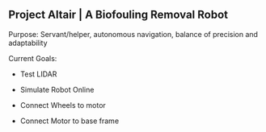 ## Project Altair | A Biofouling Removal Robot 

Purpose: Servant/helper, autonomous navigation, balance of precision and adaptability

Current Goals:
- Test LIDAR
- Simulate Robot Online

- Connect Wheels to motor
- Connect Motor to base frame
